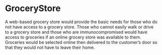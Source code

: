 # GroceryStore

A web-based grocery store would provide the basic needs for those who do not have access to a grocery store. Those who cannot easily walk or drive to a grocery store and those who are immunocompromised would have access to groceries if an online grocery store was available to them. Groceries would be selected online then delivered to the customer’s door so that they would not have to leave their home.
